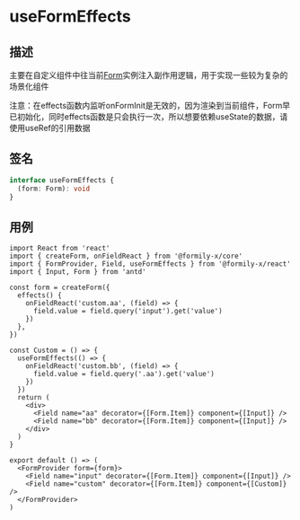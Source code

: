 # useFormEffects

## 描述

主要在自定义组件中往当前[Form](https://core.formilyjs.org/zh-CN/api/models/form)实例注入副作用逻辑，用于实现一些较为复杂的场景化组件

<Alert>
注意：在effects函数内监听onFormInit是无效的，因为渲染到当前组件，Form早已初始化，同时effects函数是只会执行一次，所以想要依赖useState的数据，请使用useRef的引用数据
</Alert>

## 签名

```ts
interface useFormEffects {
  (form: Form): void
}
```

## 用例

```tsx
import React from 'react'
import { createForm, onFieldReact } from '@formily-x/core'
import { FormProvider, Field, useFormEffects } from '@formily-x/react'
import { Input, Form } from 'antd'

const form = createForm({
  effects() {
    onFieldReact('custom.aa', (field) => {
      field.value = field.query('input').get('value')
    })
  },
})

const Custom = () => {
  useFormEffects(() => {
    onFieldReact('custom.bb', (field) => {
      field.value = field.query('.aa').get('value')
    })
  })
  return (
    <div>
      <Field name="aa" decorator={[Form.Item]} component={[Input]} />
      <Field name="bb" decorator={[Form.Item]} component={[Input]} />
    </div>
  )
}

export default () => (
  <FormProvider form={form}>
    <Field name="input" decorator={[Form.Item]} component={[Input]} />
    <Field name="custom" decorator={[Form.Item]} component={[Custom]} />
  </FormProvider>
)
```
